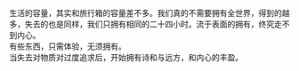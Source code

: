 生活的容量，其实和旅行箱的容量差不多。我们真的不需要拥有全世界，得到的越多，失去的也是同样，我们只拥有相同的二十四小时。流于表面的拥有，终究走不到内心。  
有些东西，只需体验，无须拥有。  
当失去对物质对过度追求后，开始拥有诗和与远方，和内心的丰盈。